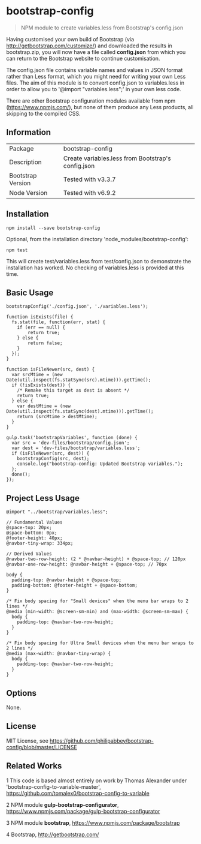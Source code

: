 # bootstrap-config

> NPM module to create variables.less from Bootstrap's config.json

Having customised your own build of Bootstrap (via http://getbootstrap.com/customize/) and
downloaded the results in bootstrap.zip, you will now have a file called **config.json**
from which you can return to the Bootstrap website to continue customisation.

The config.json file contains variable names and values in JSON format rather than Less
format, which you might need for writing your own Less files. The aim of this module is to
convert config.json to variables.less in order to allow you to '@import "variables.less";'
in your own less code.

There are other Bootstrap configuration modules available from npm (https://www.npmjs.com/),
but none of them produce any Less products, all skipping to the compiled CSS.

## Information

<table>
<tr>
<td>Package</td><td>bootstrap-config</td>
</tr>
<tr>
<td>Description</td>
<td>Create variables.less from Bootstrap's config.json</td>
</tr>
<tr>
<td>Bootstrap Version</td>
<td>Tested with v3.3.7</td>
</tr>
<tr>
<td>Node Version</td>
<td>Tested with v6.9.2</td>
</tr>
</table>

## Installation

```
npm install --save bootstrap-config
```

Optional, from the installation directory 'node_modules/bootstrap-config':

```
npm test
```

This will create test/variables.less from test/config.json to demonstrate the installation has worked.
No checking of variables.less is provided at this time.

## Basic Usage

```
bootstrapConfig('./config.json', './variables.less');
```

```
function isExists(file) {
  fs.stat(file, function(err, stat) {
    if (err == null) {
        return true;
    } else {
        return false;
    }
  });  
}

function isFileNewer(src, dest) {
  var srcMtime = (new Date(util.inspect(fs.statSync(src).mtime))).getTime();
  if (!isExists(dest)) {
    /* Remake this target as dest is absent */
    return true;
  } else {
    var destMtime = (new Date(util.inspect(fs.statSync(dest).mtime))).getTime();
    return (srcMtime > destMtime);
  }
}

gulp.task('bootstrapVariables', function (done) {
  var src = 'dev-files/bootstrap/config.json';
  var dest = 'dev-files/bootstrap/variables.less';
  if (isFileNewer(src, dest)) {
    bootstrapConfig(src, dest);
    console.log("bootstrap-config: Updated Bootstrap variables.");
  };
  done();
});

```

## Project Less Usage

```
@import "../bootstrap/variables.less";

// Fundamental Values
@space-top: 20px;
@space-bottom: 0px;
@footer-height: 40px;
@navbar-tiny-wrap: 334px;

// Derived Values
@navbar-two-row-height: (2 * @navbar-height) + @space-top; // 120px
@navbar-one-row-height: @navbar-height + @space-top; // 70px

body {
  padding-top: @navbar-height + @space-top;
  padding-bottom: @footer-height + @space-bottom;
}

/* Fix body spacing for "Small devices" when the menu bar wraps to 2 lines */
@media (min-width: @screen-sm-min) and (max-width: @screen-sm-max) {
  body {
    padding-top: @navbar-two-row-height;
  }
}

/* Fix body spacing for Ultra Small devices when the menu bar wraps to 2 lines */
@media (max-width: @navbar-tiny-wrap) {
  body {
    padding-top: @navbar-two-row-height;
  }
}
```

## Options

None.

## License

MIT License, see https://github.com/philipabbey/bootstrap-config/blob/master/LICENSE

## Related Works

1 This code is based almost entirely on work by Thomas Alexander under
  'bootstrap-config-to-variable-master', https://github.com/tomalex0/bootstrap-config-to-variable

2 NPM module **gulp-bootstrap-configurator**, https://www.npmjs.com/package/gulp-bootstrap-configurator

3 NPM module **bootstrap**, https://www.npmjs.com/package/bootstrap

4 Bootstrap, http://getbootstrap.com/
